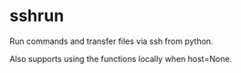 sshrun
======

Run commands and transfer files via ssh from python.

Also supports using the functions locally when host=None.
